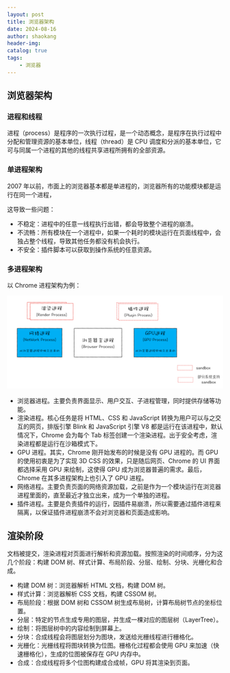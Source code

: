 ```yaml
---
layout: post
title: 浏览器架构
date: 2024-08-16
author: shaokang
header-img:
catalog: true
tags:
    - 浏览器
---
```


## 浏览器架构

### 进程和线程

进程（process）是程序的一次执行过程，是一个动态概念，是程序在执行过程中分配和管理资源的基本单位，线程（thread）是 CPU 调度和分派的基本单位，它可与同属一个进程的其他的线程共享进程所拥有的全部资源。

### 单进程架构

2007 年以前，市面上的浏览器基本都是单进程的，浏览器所有的功能模块都是运行在同一个进程，

这导致一些问题：

-   不稳定：进程中的任意一线程执行出错，都会导致整个进程的崩溃。
-   不流畅：所有模块在一个进程中，如果一个耗时的模块运行在页面线程中，会独占整个线程，导致其他任务都没有机会执行。
-   不安全：插件脚本可以获取到操作系统的任意资源。

### 多进程架构

以 Chrome 进程架构为例：

![chrome](../img/chrome-framework.png)

-   浏览器进程。主要负责界面显示、用户交互、子进程管理，同时提供存储等功能。
-   渲染进程。核心任务是将 HTML、CSS 和 JavaScript 转换为用户可以与之交互的网页，排版引擎 Blink 和 JavaScript 引擎 V8 都是运行在该进程中，默认情况下，Chrome 会为每个 Tab 标签创建一个渲染进程。出于安全考虑，渲染进程都是运行在沙箱模式下。
-   GPU 进程。其实，Chrome 刚开始发布的时候是没有 GPU 进程的。而 GPU 的使用初衷是为了实现 3D CSS 的效果，只是随后网页、Chrome 的 UI 界面都选择采用 GPU 来绘制，这使得 GPU 成为浏览器普遍的需求。最后，Chrome 在其多进程架构上也引入了 GPU 进程。
-   网络进程。主要负责页面的网络资源加载，之前是作为一个模块运行在浏览器进程里面的，直至最近才独立出来，成为一个单独的进程。
-   插件进程。主要是负责插件的运行，因插件易崩溃，所以需要通过插件进程来隔离，以保证插件进程崩溃不会对浏览器和页面造成影响。

## 渲染阶段

文档被提交，渲染进程对页面进行解析和资源加载。按照渲染的时间顺序，分为这几个阶段：构建 DOM 树、样式计算、布局阶段、分层、绘制、分块、光栅化和合成。

-   构建 DOM 树：浏览器解析 HTML 文档，构建 DOM 树。
-   样式计算：浏览器解析 CSS 文档，构建 CSSOM 树。
-   布局阶段：根据 DOM 树和 CSSOM 树生成布局树，计算布局树节点的坐标位置。
-   分层：特定的节点生成专用的图层，并生成一棵对应的图层树（LayerTree）。
-   绘制：将图层树中的内容绘制到屏幕上。
-   分块：合成线程会将图层划分为图块，发送给光栅线程进行栅格化。
-   光栅化：光栅线程将图块转换为位图。栅格化过程都会使用 GPU 来加速（快速栅格化），生成的位图被保存在 GPU 内存中。
-   合成：合成线程将多个位图构建成合成帧，GPU 将其渲染到页面。
